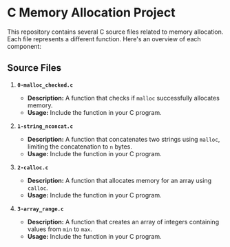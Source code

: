 # C Memory Allocation Project

This repository contains several C source files related to memory allocation. Each file represents a different function. Here's an overview of each component:

## Source Files

1. **`0-malloc_checked.c`**
   - **Description:** A function that checks if `malloc` successfully allocates memory.
   - **Usage:** Include the function in your C program.

2. **`1-string_nconcat.c`**
   - **Description:** A function that concatenates two strings using `malloc`, limiting the concatenation to `n` bytes.
   - **Usage:** Include the function in your C program.

3. **`2-calloc.c`**
   - **Description:** A function that allocates memory for an array using `calloc`.
   - **Usage:** Include the function in your C program.

4. **`3-array_range.c`**
   - **Description:** A function that creates an array of integers containing values from `min` to `max`.
   - **Usage:** Include the function in your C program.

